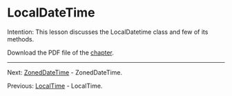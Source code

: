 # LocalDateTime

Intention: This lesson discusses the LocalDatetime class and few of its methods.

Download the PDF file of the [chapter](chapter_34.pdf).

<hr>

Next: [ZonedDateTime](chapter_35.md "ZonedDateTime") - ZonedDateTime.

Previous: [LocalTime](chapter_33.md "LocalTime") - LocalTime.